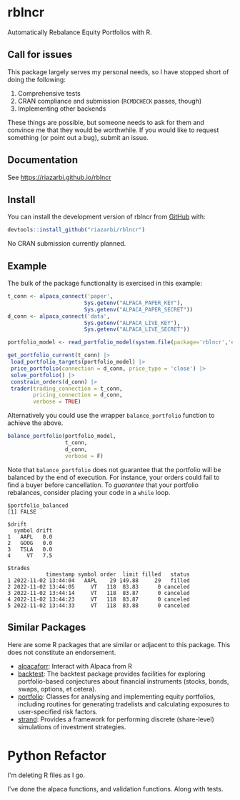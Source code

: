 # rblncr

Automatically Rebalance Equity Portfolios with R.

## Call for issues

This package largely serves my personal needs, so I have stopped short of doing the following:

1.  Comprehensive tests
2.  CRAN compliance and submission (`RCMDCHECK` passes, though)
3.  Implementing other backends

These things are possible, but someone needs to ask for them and convince me that they would be worthwhile. If you would like to request something (or point out a bug), submit an issue.

## Documentation

See <https://riazarbi.github.io/rblncr>

## Install

You can install the development version of rblncr from [GitHub](https://github.com/) with:

```r
devtools::install_github("riazarbi/rblncr")
```

No CRAN submission currently planned.


## Example

The bulk of the package functionality is exercised in this example:

``` r
t_conn <- alpaca_connect('paper',
                        Sys.getenv("ALPACA_PAPER_KEY"),
                        Sys.getenv("ALPACA_PAPER_SECRET"))
d_conn <- alpaca_connect('data',
                        Sys.getenv("ALPACA_LIVE_KEY"),
                        Sys.getenv("ALPACA_LIVE_SECRET"))

portfolio_model <- read_portfolio_model(system.file(package='rblncr','extdata/sample_portfolio.yaml'))

get_portfolio_current(t_conn) |>
 load_portfolio_targets(portfolio_model) |>
 price_portfolio(connection = d_conn, price_type = 'close') |>
 solve_portfolio() |>
 constrain_orders(d_conn) |>
 trader(trading_connection = t_conn,
        pricing_connection = d_conn,
        verbose = TRUE)
```

Alternatively you could use the wrapper `balance_portfolio` function to achieve the above. 

```r
balance_portfolio(portfolio_model,
                  t_conn,
                  d_conn,
                  verbose = F)
```

Note that `balance_portfolio` does not guarantee that the portfolio will be balanced by the end of execution. For instance, your orders could fail to find a buyer before cancellation. To _guarantee_ that your portfolio rebalances, consider placing your code in a `while` loop.

```
$portfolio_balanced
[1] FALSE

$drift
  symbol drift
1   AAPL   0.0
2   GOOG   0.0
3   TSLA   0.0
4     VT   7.5

$trades
            timestamp symbol order  limit filled   status
1 2022-11-02 13:44:04   AAPL    29 149.88     29   filled
2 2022-11-02 13:44:05     VT   118  83.83      0 canceled
3 2022-11-02 13:44:14     VT   118  83.87      0 canceled
4 2022-11-02 13:44:23     VT   118  83.87      0 canceled
5 2022-11-02 13:44:33     VT   118  83.88      0 canceled
```
## Similar Packages

Here are some R packages that are similar or adjacent to this package. This does not constitute an endorsement.

- [alpacaforr](https://github.com/yogat3ch/AlpacaforR): Interact with Alpaca from R
- [backtest](https://cran.r-project.org/package=backtest): The backtest package provides facilities for exploring portfolio-based conjectures about financial instruments (stocks, bonds, swaps, options, et cetera). 
- [portfolio](https://cran.r-project.org/package=portfolio): Classes for analysing and implementing equity portfolios, including routines for generating tradelists and calculating exposures to user-specified risk factors.
- [strand](https://cran.r-project.org/package=strand): Provides a framework for performing discrete (share-level) simulations of investment strategies.

# Python Refactor

I'm deleting R files as I go. 

I've done the alpaca functions, and validation functions. Along with tests. 

